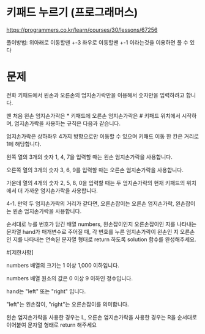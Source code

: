 # 키패드 누르기 (프로그래머스)

https://programmers.co.kr/learn/courses/30/lessons/67256


풀이방법: 위아래로 이동할땐 +-3 좌우로 이동할땐 +-1 이라는것을 이용하면 풀 수 있다



# 문제


전화 키패드에서 왼손과 오른손의 엄지손가락만을 이용해서 숫자만을 입력하려고 합니다.


맨 처음 왼손 엄지손가락은 * 키패드에 오른손 엄지손가락은 # 키패드 위치에서 시작하며, 엄지손가락을 사용하는 규칙은 다음과 같습니다.



엄지손가락은 상하좌우 4가지 방향으로만 이동할 수 있으며 키패드 이동 한 칸은 거리로 1에 해당합니다.


왼쪽 열의 3개의 숫자 1, 4, 7을 입력할 때는 왼손 엄지손가락을 사용합니다.


오른쪽 열의 3개의 숫자 3, 6, 9를 입력할 때는 오른손 엄지손가락을 사용합니다.


가운데 열의 4개의 숫자 2, 5, 8, 0을 입력할 때는 두 엄지손가락의 현재 키패드의 위치에서 더 가까운 엄지손가락을 사용합니다.


4-1. 만약 두 엄지손가락의 거리가 같다면, 오른손잡이는 오른손 엄지손가락, 왼손잡이는 왼손 엄지손가락을 사용합니다.


순서대로 누를 번호가 담긴 배열 numbers, 왼손잡이인지 오른손잡이인 지를 나타내는 문자열 hand가 매개변수로 주어질 때, 각 번호를 누른 엄지손가락이 왼손인 지 오른손인 지를 나타내는 연속된 문자열 형태로 return 하도록 solution 함수를 완성해주세요.



#[제한사항]


numbers 배열의 크기는 1 이상 1,000 이하입니다.


numbers 배열 원소의 값은 0 이상 9 이하인 정수입니다.


hand는 "left" 또는 "right" 입니다.


"left"는 왼손잡이, "right"는 오른손잡이를 의미합니다.


왼손 엄지손가락을 사용한 경우는 L, 오른손 엄지손가락을 사용한 경우는 R을 순서대로 이어붙여 문자열 형태로 return 해주세요
